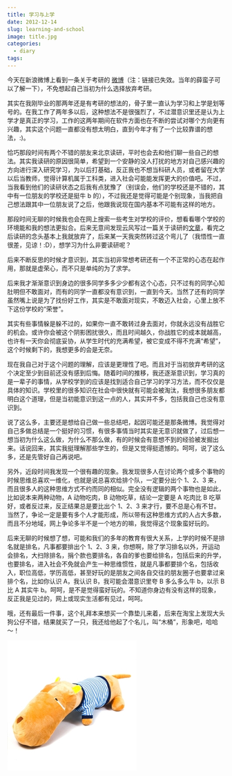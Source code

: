 ```yaml
---
title: 学习与上学
date: 2012-12-14
slug: learning-and-school
image: title.jpg
categories:
  - diary
tags:
---
```


今天在新浪微博上看到一条关于考研的 [微博](http://weibo.com/1813080181/z9HJ2hTOy)（注：链接已失效。当年的薛蛮子可以了解一下），不免想起自己当初为什么选择放弃考研。

其实在我刚毕业的那两年还是有考研的想法的，骨子里一直认为学习和上学是划等号的。在我工作了两年多以后，这种想法不是很强烈了，不过潜意识里还是认为上学才是真正的学习，工作的这两年期间在软件方面也在不断的尝试对哪个方向更有兴趣，其实这个问题一直都没有想太明白，直到今年才有了一个比较靠谱的想法，:)。

恰巧那段时间有两个不错的朋友来北京读研，平时也会去和他们聊一些自己的想法。其实我读研的原因很简单，希望到一个安静的没人打扰的地方对自己感兴趣的方向进行深入研究学习，为以后打基础，反正我也不想当科研人员，或者留在大学以后当教师，觉得计算机属于工科类，进入社会可能能发挥更大的价值吧。不过，当我看到他们的读研状态之后我有点犹豫了（别误会，他们的学校还是不错的，其中有一位朋友的学校还是挺牛 b 的），不过我还是觉得可能是个别现象，当我把自己想法跟其中一位朋友说了之后，他跟我说现在国内基本不可能有这样的地方。

那段时间无聊的时候我也会在网上搜索一些考生对学校的评价，想看看哪个学校的环境能和我的想法更拟合。后来无意间发现云风写过一篇关于读研的[文章](http://blog.codingnow.com/2006/01/oeouanoaoeea.html)，看完之后读研的念头基本上我就放弃了，后来某一天我突然转过这个弯儿了（我悟性一直很差，见谅！:D），想学习为什么非要读研呢？

后来不断反思的时候才意识到，其实当初非常想考研还有一个不正常的心态在起作用，那就是虚荣心，而不只是单纯的为了求学。

后来我才渐渐意识到身边的很多同学多多少少都有这个心态，只不过有的同学心知肚明但不敢面对，而有的同学一直都没有意识到，一直到今天。当然了还有的同学虽然嘴上说是为了找份好工作，其实是不敢面对现实，不敢迈入社会，心里上放不下这份学校的“荣誉”。

其实有些事情躲是躲不过的，如果你一直不敢转过身去面对，你就永远没有战胜它的机会。或许你会被这个阴影困扰很久，而且时间越久，你战胜它的成本就越高，也许有一天你会彻底妥协，从学生时代的充满希望，被它变成不得不充满“希望”，这个时候剩下的，我想更多的会是无奈。

现在我自己对于这个问题的理解，应该是更理性了吧。而且对于当初放弃考研的这个决定至少到目前还没有感到后悔。随着时间的推移，我还逐渐意识到，学习真的是一辈子的事情，从学校学到的应该是找到适合自己学习的学习方法，而不仅仅是具体的知识。学校里的很多知识在社会中很快就有可能会被淘汰，我想很多朋友都明白这个道理，但是当初能意识到这一点的人，其实并不多，包括我自己也没有意识到。

说了这么多，主要还是想给自己做一些总结吧，起因可能还是那条微博。我觉得对自己多做总结是一个挺好的习惯，有很多事情当时其实是无意识就做了，过后想一想当初为什么这么做，为什么不那么做，有的时候会有意想不到的经验被发掘出来。话说回来，其实我挺理解那些学生的，但是又觉得挺遗憾的。呵呵，说了这么多，还是先管好自己再说吧。

另外，近段时间我发现一个很有趣的现象。我发现很多人在讨论两个或多个事物的时候思维总喜欢一维化，也就是说总喜欢给排个队，一定要分出个 1、2、3 来，而且很多人的这种思维方式不约而同的相似。完全没有逻辑的两个事物也是如此，比如说本来两种动物，A 动物吃肉，B 动物吃草，结论一定要是 A 吃肉比 B 吃草好，或者反过来，反正结果总是要比出个 1、2、3 来才行，要不总是心有不甘。当然了，争论一定是要有多个人才能形成，所以带有这种思维方式的人占大多数，而且不分地域，网上争论多半不是一个地方的嘛，我觉得这个现象蛮好玩的。

后来无聊的时候想了想，可能和我们的多年的教育有很大关系，上学的时候不是排名就是排名，凡事都要排出个 1、2、3 来，你想啊，除了学习排名以外，开运动会排名，大扫除排名，捐个款也要排名，各自的爹也要给排名，包括后来的升学，也要排名，进入社会不免就会产生一种思维惯性，就是凡事都要排个名，包括收入，职位高低，学历高低，甚至好玩的是朋友之间各自交往的朋友圈子也要拿过来排个名，比如你认识 A，我认识 B，我可能会潜意识里夸 B 多么多么牛 b，以示 B 比 A 其实牛 b。呵呵，是不是觉得蛮好玩的。不知道你身边有没有这样的现象，反正我是见过的，网上或现实生活都有见过，呵呵。

哦，还有最后一件事，这个礼拜本来想买一个靠垫儿来着，后来在淘宝上发现大头狗公仔不错，结果就买了一只，我还给他起了个名儿，叫“木桶”，形象吧，哈哈～！

![BigHead](bigHead.jpg)
